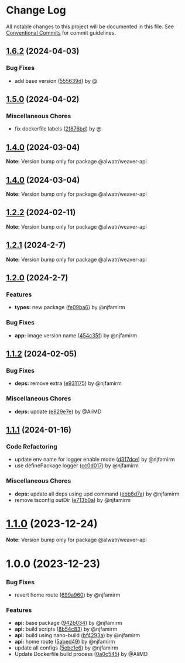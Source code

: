 # Change Log

All notable changes to this project will be documented in this file.
See [Conventional Commits](https://conventionalcommits.org) for commit guidelines.

## [1.6.2](https://github.com/Alwatr/weaver/compare/v1.6.1...v1.6.2) (2024-04-03)

### Bug Fixes

* add base version ([555639d](https://github.com/Alwatr/weaver/commit/555639dc150461063fbe64e95b52108d2ea5ef0c)) by @

## [1.5.0](https://github.com/Alwatr/weaver/compare/v1.3.0...v1.5.0) (2024-04-02)

### Miscellaneous Chores

* fix dockerfile labels ([2f876bd](https://github.com/Alwatr/weaver/commit/2f876bde86139cc37919085a3c029f51d324f37d)) by @

## [1.4.0](https://github.com/Alwatr/weaver/compare/v1.3.0...v1.4.0) (2024-03-04)

**Note:** Version bump only for package @alwatr/weaver-api

## [1.4.0](https://github.com/Alwatr/weaver/compare/v1.3.0...v1.4.0) (2024-03-04)

**Note:** Version bump only for package @alwatr/weaver-api

## [1.2.2](https://github.com/Alwatr/weaver/compare/v1.2.1...v1.2.2) (2024-02-11)

**Note:** Version bump only for package @alwatr/weaver-api

## [1.2.1](https://github.com/Alwatr/weaver/compare/v1.2.0...v1.2.1) (2024-2-7)

**Note:** Version bump only for package @alwatr/weaver-api

## [1.2.0](https://github.com/Alwatr/weaver/compare/v1.1.2...v1.2.0) (2024-2-7)

### Features

* **types:** new package ([fe09ba6](https://github.com/Alwatr/weaver/commit/fe09ba61bc554eb5f595297fcd2bb9e313f6d646)) by @njfamirm

### Bug Fixes

* **app:** image version name ([454c35f](https://github.com/Alwatr/weaver/commit/454c35fb338041b486d8158736d5c587dc525e4a)) by @njfamirm

## [1.1.2](https://github.com/Alwatr/weaver/compare/v1.1.1...v1.1.2) (2024-02-05)

### Bug Fixes

* **deps:** remove extra ([e931175](https://github.com/Alwatr/weaver/commit/e931175a758a9c51f7e2c0a1607afc3fefe1b53c)) by @njfamirm

### Miscellaneous Chores

* **deps:** update ([e829e7e](https://github.com/Alwatr/weaver/commit/e829e7ec56dd8d38de9a6fbd3618efa8cb655465)) by @AliMD

## [1.1.1](https://github.com/Alwatr/weaver/compare/v1.1.0...v1.1.1) (2024-01-16)

### Code Refactoring

- update env name for logger enable mode ([d317dce](https://github.com/Alwatr/weaver/commit/d317dce979a3b5cb311a44c787f5ff077e9f6c80)) by @njfamirm
- use definePackage logger ([cc0d017](https://github.com/Alwatr/weaver/commit/cc0d017b11644c501080f708785ab80fcc476f23)) by @njfamirm

### Miscellaneous Chores

- **deps:** update all deps using upd command ([ebb6d7a](https://github.com/Alwatr/weaver/commit/ebb6d7aa0115706d42009f770c76f9a40d31db09)) by @njfamirm
- remove tsconfig outDir ([e713b0a](https://github.com/Alwatr/weaver/commit/e713b0a48ace5b1ea9185e7fff42f240af40c0f4)) by @njfamirm

# [1.1.0](https://github.com/Alwatr/weaver/compare/v1.0.0...v1.1.0) (2023-12-24)

**Note:** Version bump only for package @alwatr/weaver-api

# 1.0.0 (2023-12-23)

### Bug Fixes

- revert home route ([699a960](https://github.com/Alwatr/weaver/commit/699a96073bf654c6cf908033d729585ff9abe865)) by @njfamirm

### Features

- **api:** base package ([942b034](https://github.com/Alwatr/weaver/commit/942b034a2790960fb3568fb63e8bc99581c10466)) by @njfamirm
- **api:** build scripts ([8b54c83](https://github.com/Alwatr/weaver/commit/8b54c8382fced0798e3fb48788da7db22f5ebe74)) by @njfamirm
- **api:** build using nano-build ([bf4293a](https://github.com/Alwatr/weaver/commit/bf4293afdcbf9f3348b679e5bcd2a911d486b422)) by @njfamirm
- **api:** home route ([5abed49](https://github.com/Alwatr/weaver/commit/5abed493199364ebda68790431b6bf87a4892a99)) by @njfamirm
- update all configs ([5ebc1e6](https://github.com/Alwatr/weaver/commit/5ebc1e61d0175804f88a37bd4a897ba2b84fc118)) by @njfamirm
- Update Dockerfile build process ([0a0c545](https://github.com/Alwatr/weaver/commit/0a0c5458cdc8022ce53eef21ea397e29e4cf00ee)) by @AliMD
